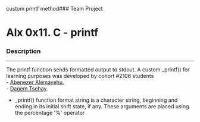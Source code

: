 custom printf method###  Team Project
# Alx 0x11. C - printf

### Description

------------


The printf function sends formatted output to stdout.
A custom _printf() for learning purposes was developed by cohort  #2106 students 
<br/>
    - [Abenezer Alemayehu](https://github.com/cepheus-king),<br/>
    -  [Dagem Tsehay](https://github.com/dagemtsehay1).
- _printf() function format string is a character string, beginning and ending in its initial shift state, if any. 
These arguments are placed using the percentage '%' operator
